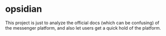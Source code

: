 # opsidian
This project is just to analyze the official docs (which can be confusing) of the messenger platform, and also let users get a quick
hold of the platform.
